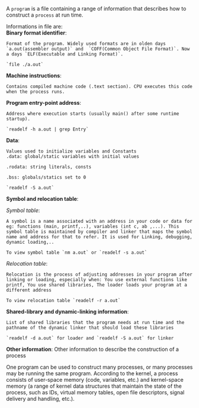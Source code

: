 A `program` is a file containing a range of information that describes how to construct a `process` at run time.

Informations in file are:  
**Binary format identifier**:

    Format of the program. Widely used formats are in olden days `a.out(assembler output)` and  `COFF(Common Object File Format)`. Now a days `ELF(Executable and Linking Format)`.

    `file ./a.out`
**Machine instructions**:

    Contains compiled machine code (.text section). CPU executes this code when the process runs.  
 
**Program entry-point address**:

    Address where execution starts (usually main() after some runtime startup).

    `readelf -h a.out | grep Entry`

**Data**:

    Values used to initialize variables and Constants
    .data: global/static variables with initial values

    .rodata: string literals, consts

    .bss: globals/statics set to 0

    `readelf -S a.out`


**Symbol and relocation table**:

*Symbol table*:

    A symbol is a name associated with an address in your code or data for eg: functions (main, printf,..), variables (int c, ab ,...). This symbol table is maintained by compiler and linker that maps the symbol name and address for that to refer. It is used for Linking, debugging, dynamic loading,..

    To view symbol table `nm a.out` or `readelf -s a.out`


*Relocation table*:

    Relocation is the process of adjusting addresses in your program after linking or loading, especially when: You use external functions like printf, You use shared libraries, The loader loads your program at a different address

    To view relocation table `readelf -r a.out`

**Shared-library and dynamic-linking information**:

    List of shared libraries that the program needs at run time and the pathname of the dynamic linker that should load these libraries

    `readelf -d a.out` for loader and `readelf -S a.out` for linker

**Other information**:
    Other information to describe the construction of a process

One program can be used to construct many processes, or many processes may be running the same program.
According to the kernel, a process consists of user-space memory (code, variables, etc.) and kernel-space memory (a range of kernel data structures that maintain the state of the process, such as IDs, virtual memory tables, open file descriptors, signal delivery and handling, etc.).